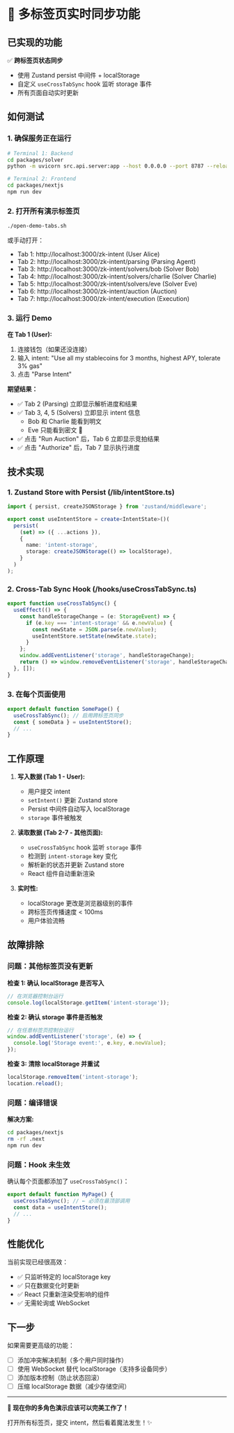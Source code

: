 # 🔧 多标签页实时同步功能

## 已实现的功能

✅ **跨标签页状态同步**
- 使用 Zustand persist 中间件 + localStorage
- 自定义 `useCrossTabSync` hook 监听 storage 事件
- 所有页面自动实时更新

## 如何测试

### 1. 确保服务正在运行

```bash
# Terminal 1: Backend
cd packages/solver
python -m uvicorn src.api.server:app --host 0.0.0.0 --port 8787 --reload

# Terminal 2: Frontend  
cd packages/nextjs
npm run dev
```

### 2. 打开所有演示标签页

```bash
./open-demo-tabs.sh
```

或手动打开：
- Tab 1: http://localhost:3000/zk-intent (User Alice)
- Tab 2: http://localhost:3000/zk-intent/parsing (Parsing Agent)
- Tab 3: http://localhost:3000/zk-intent/solvers/bob (Solver Bob)
- Tab 4: http://localhost:3000/zk-intent/solvers/charlie (Solver Charlie)
- Tab 5: http://localhost:3000/zk-intent/solvers/eve (Solver Eve)
- Tab 6: http://localhost:3000/zk-intent/auction (Auction)
- Tab 7: http://localhost:3000/zk-intent/execution (Execution)

### 3. 运行 Demo

**在 Tab 1 (User):**
1. 连接钱包（如果还没连接）
2. 输入 intent: "Use all my stablecoins for 3 months, highest APY, tolerate 3% gas"
3. 点击 "Parse Intent"

**期望结果：**
- ✅ Tab 2 (Parsing) 立即显示解析进度和结果
- ✅ Tab 3, 4, 5 (Solvers) 立即显示 intent 信息
  - Bob 和 Charlie 能看到明文
  - Eve 只能看到密文 🔐
- ✅ 点击 "Run Auction" 后，Tab 6 立即显示竞拍结果
- ✅ 点击 "Authorize" 后，Tab 7 显示执行进度

## 技术实现

### 1. Zustand Store with Persist (/lib/intentStore.ts)

```typescript
import { persist, createJSONStorage } from 'zustand/middleware';

export const useIntentStore = create<IntentState>()(
  persist(
    (set) => ({ ...actions }),
    {
      name: 'intent-storage',
      storage: createJSONStorage(() => localStorage),
    }
  )
);
```

### 2. Cross-Tab Sync Hook (/hooks/useCrossTabSync.ts)

```typescript
export function useCrossTabSync() {
  useEffect(() => {
    const handleStorageChange = (e: StorageEvent) => {
      if (e.key === 'intent-storage' && e.newValue) {
        const newState = JSON.parse(e.newValue);
        useIntentStore.setState(newState.state);
      }
    };
    window.addEventListener('storage', handleStorageChange);
    return () => window.removeEventListener('storage', handleStorageChange);
  }, []);
}
```

### 3. 在每个页面使用

```typescript
export default function SomePage() {
  useCrossTabSync(); // 启用跨标签页同步
  const { someData } = useIntentStore();
  // ...
}
```

## 工作原理

1. **写入数据 (Tab 1 - User):**
   - 用户提交 intent
   - `setIntent()` 更新 Zustand store
   - Persist 中间件自动写入 localStorage
   - `storage` 事件被触发

2. **读取数据 (Tab 2-7 - 其他页面):**
   - `useCrossTabSync` hook 监听 `storage` 事件
   - 检测到 `intent-storage` key 变化
   - 解析新的状态并更新 Zustand store
   - React 组件自动重新渲染

3. **实时性:**
   - localStorage 更改是浏览器级别的事件
   - 跨标签页传播速度 < 100ms
   - 用户体验流畅

## 故障排除

### 问题：其他标签页没有更新

**检查 1: 确认 localStorage 是否写入**
```javascript
// 在浏览器控制台运行
console.log(localStorage.getItem('intent-storage'));
```

**检查 2: 确认 storage 事件是否触发**
```javascript
// 在任意标签页控制台运行
window.addEventListener('storage', (e) => {
  console.log('Storage event:', e.key, e.newValue);
});
```

**检查 3: 清除 localStorage 并重试**
```javascript
localStorage.removeItem('intent-storage');
location.reload();
```

### 问题：编译错误

**解决方案:**
```bash
cd packages/nextjs
rm -rf .next
npm run dev
```

### 问题：Hook 未生效

确认每个页面都添加了 `useCrossTabSync()`：
```typescript
export default function MyPage() {
  useCrossTabSync(); // ← 必须在最顶部调用
  const data = useIntentStore();
  // ...
}
```

## 性能优化

当前实现已经很高效：
- ✅ 只监听特定的 localStorage key
- ✅ 只在数据变化时更新
- ✅ React 只重新渲染受影响的组件
- ✅ 无需轮询或 WebSocket

## 下一步

如果需要更高级的功能：
- [ ] 添加冲突解决机制（多个用户同时操作）
- [ ] 使用 WebSocket 替代 localStorage（支持多设备同步）
- [ ] 添加版本控制（防止状态回滚）
- [ ] 压缩 localStorage 数据（减少存储空间）

---

**🎉 现在你的多角色演示应该可以完美工作了！**

打开所有标签页，提交 intent，然后看着魔法发生！✨
